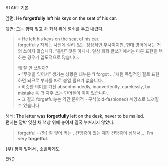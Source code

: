 START
기본

앞면:
He **forgetfully** left his keys on the seat of his car.

뒷면:
그는 깜빡 잊고 차 좌석 위에 열쇠를 두고 내렸다.

> = He left his keys on the seat of his car.  
> forgetfully 자체는 사전에 실려-있는 정상적인 부사이지만, 현대 영어에서는 거의 쓰이지 않습니다. “틀린” 것은 아니나, 일상 회화·글쓰기에서는 다른 표현을 택하는 경우가 압도적으로 많습니다.
> 
> 왜 잘 안 쓰일까?  
> • “무엇을 잊어서” 생기는 상황은 대부분 “I forgot …”처럼 독립적인 절로 표현하면 되므로 부사를 따로 붙일 필요가 없습니다.  
   • 비슷한 의미를 가진 absentmindedly, inadvertently, carelessly, by mistake 등 더 자주 쓰는 단어들이 이미 있습니다.  
   • 그 결과 forgetfully는 약간 문어적・구식(old-fashioned) 뉘앙스로 느껴질 수 있습니다.

해석:
The letter was **forgetfully** left on the desk, never to be mailed.  
편지는 깜박 잊힌 채 책상 위에 놓여져 결국 부쳐지지 않았다.  

> forgetful - {형} 잘 잊어 먹는 , 건망증이 있는
> 제가 건망증이 심해서.... 
> I'm very **forgetful**.

{부} 깜빡 잊어서 , 소홀하게도
<!--ID: 1747104094525-->
END